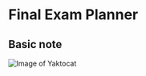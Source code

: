 # Final Exam Planner
## Basic note

![Image of Yaktocat](https://octodex.github.com/images/yaktocat.png)
